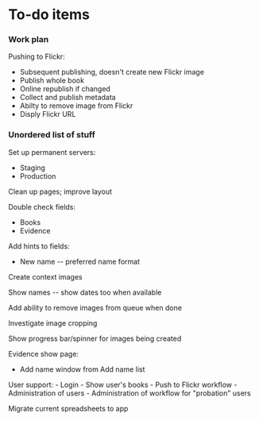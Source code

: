 # To-do items


### Work plan

Pushing to Flickr:
 - Subsequent publishing, doesn't create new Flickr image
 - Publish whole book
 - Online republish if changed
 - Collect and publish metadata
 - Abilty to remove image from Flickr
 - Disply Flickr URL

### Unordered list of stuff

Set up permanent servers:
- Staging
- Production

Clean up pages; improve layout

Double check fields:

- Books
- Evidence

Add hints to fields:
- New name -- preferred name format

Create context images

Show names -- show dates too when available

Add ability to remove images from queue when done

Investigate image cropping

Show progress bar/spinner for images being created

Evidence show page:

- Add name window from Add name list

User support:
    - Login
    - Show user's books
    - Push to Flickr workflow
    - Administration of users
    - Administration of workflow for "probation" users

Migrate current spreadsheets to app
